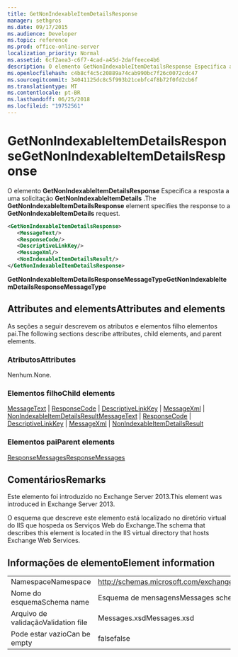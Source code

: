 ```yaml
---
title: GetNonIndexableItemDetailsResponse
manager: sethgros
ms.date: 09/17/2015
ms.audience: Developer
ms.topic: reference
ms.prod: office-online-server
localization_priority: Normal
ms.assetid: 6cf2aea3-c6f7-4cad-a45d-2daffeece4b6
description: O elemento GetNonIndexableItemDetailsResponse Especifica a resposta a uma solicitação GetNonIndexableItemDetails.
ms.openlocfilehash: c4b8cf4c5c20889a74cab990bc7f26c0072cdc47
ms.sourcegitcommit: 34041125dc8c5f993b21cebfc4f8b72f0fd2cb6f
ms.translationtype: MT
ms.contentlocale: pt-BR
ms.lasthandoff: 06/25/2018
ms.locfileid: "19752561"
---
```

# <a name="getnonindexableitemdetailsresponse"></a><span data-ttu-id="abe57-103">GetNonIndexableItemDetailsResponse</span><span class="sxs-lookup"><span data-stu-id="abe57-103">GetNonIndexableItemDetailsResponse</span></span>

<span data-ttu-id="abe57-104">O elemento **GetNonIndexableItemDetailsResponse** Especifica a resposta a uma solicitação **GetNonIndexableItemDetails** .</span><span class="sxs-lookup"><span data-stu-id="abe57-104">The **GetNonIndexableItemDetailsResponse** element specifies the response to a **GetNonIndexableItemDetails** request.</span></span> 
  
```XML
<GetNonIndexableItemDetailsResponse>
   <MessageText/>
   <ResponseCode/>
   <DescriptiveLinkKey/>
   <MessageXml/>
   <NonIndexableItemDetailsResult/>
</GetNonIndexableItemDetailsResponse>
```

 <span data-ttu-id="abe57-105">**GetNonIndexableItemDetailsResponseMessageType**</span><span class="sxs-lookup"><span data-stu-id="abe57-105">**GetNonIndexableItemDetailsResponseMessageType**</span></span>
## <a name="attributes-and-elements"></a><span data-ttu-id="abe57-106">Attributes and elements</span><span class="sxs-lookup"><span data-stu-id="abe57-106">Attributes and elements</span></span>

<span data-ttu-id="abe57-107">As seções a seguir descrevem os atributos e elementos filho elementos pai.</span><span class="sxs-lookup"><span data-stu-id="abe57-107">The following sections describe attributes, child elements, and parent elements.</span></span>
  
### <a name="attributes"></a><span data-ttu-id="abe57-108">Atributos</span><span class="sxs-lookup"><span data-stu-id="abe57-108">Attributes</span></span>

<span data-ttu-id="abe57-109">Nenhum.</span><span class="sxs-lookup"><span data-stu-id="abe57-109">None.</span></span>
  
### <a name="child-elements"></a><span data-ttu-id="abe57-110">Elementos filho</span><span class="sxs-lookup"><span data-stu-id="abe57-110">Child elements</span></span>

<span data-ttu-id="abe57-111">[MessageText](messagetext.md) | [ResponseCode](responsecode.md) | [DescriptiveLinkKey](descriptivelinkkey.md) | [MessageXml](messagexml.md) | [NonIndexableItemDetailsResult](nonindexableitemdetailsresult.md)</span><span class="sxs-lookup"><span data-stu-id="abe57-111">[MessageText](messagetext.md) | [ResponseCode](responsecode.md) | [DescriptiveLinkKey](descriptivelinkkey.md) | [MessageXml](messagexml.md) | [NonIndexableItemDetailsResult](nonindexableitemdetailsresult.md)</span></span>
  
### <a name="parent-elements"></a><span data-ttu-id="abe57-112">Elementos pai</span><span class="sxs-lookup"><span data-stu-id="abe57-112">Parent elements</span></span>

[<span data-ttu-id="abe57-113">ResponseMessages</span><span class="sxs-lookup"><span data-stu-id="abe57-113">ResponseMessages</span></span>](responsemessages.md)
  
## <a name="remarks"></a><span data-ttu-id="abe57-114">Comentários</span><span class="sxs-lookup"><span data-stu-id="abe57-114">Remarks</span></span>

<span data-ttu-id="abe57-115">Este elemento foi introduzido no Exchange Server 2013.</span><span class="sxs-lookup"><span data-stu-id="abe57-115">This element was introduced in Exchange Server 2013.</span></span>
  
<span data-ttu-id="abe57-116">O esquema que descreve este elemento está localizado no diretório virtual do IIS que hospeda os Serviços Web do Exchange.</span><span class="sxs-lookup"><span data-stu-id="abe57-116">The schema that describes this element is located in the IIS virtual directory that hosts Exchange Web Services.</span></span>
  
## <a name="element-information"></a><span data-ttu-id="abe57-117">Informações de elemento</span><span class="sxs-lookup"><span data-stu-id="abe57-117">Element information</span></span>

|||
|:-----|:-----|
|<span data-ttu-id="abe57-118">Namespace</span><span class="sxs-lookup"><span data-stu-id="abe57-118">Namespace</span></span>  <br/> |http://schemas.microsoft.com/exchange/services/2006/messages  <br/> |
|<span data-ttu-id="abe57-119">Nome do esquema</span><span class="sxs-lookup"><span data-stu-id="abe57-119">Schema name</span></span>  <br/> |<span data-ttu-id="abe57-120">Esquema de mensagens</span><span class="sxs-lookup"><span data-stu-id="abe57-120">Messages schema</span></span>  <br/> |
|<span data-ttu-id="abe57-121">Arquivo de validação</span><span class="sxs-lookup"><span data-stu-id="abe57-121">Validation file</span></span>  <br/> |<span data-ttu-id="abe57-122">Messages.xsd</span><span class="sxs-lookup"><span data-stu-id="abe57-122">Messages.xsd</span></span>  <br/> |
|<span data-ttu-id="abe57-123">Pode estar vazio</span><span class="sxs-lookup"><span data-stu-id="abe57-123">Can be empty</span></span>  <br/> |<span data-ttu-id="abe57-124">false</span><span class="sxs-lookup"><span data-stu-id="abe57-124">false</span></span>  <br/> |
   

